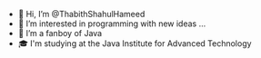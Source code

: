- 👋 Hi, I’m @ThabithShahulHameed
- 👀 I’m interested in programming with new ideas ...
- 🌱 I’m a fanboy of Java 
- 🎓 I'm studying at the Java Institute for Advanced Technology 

<!---
Thabith2001/Thabith2001 is a ✨ special ✨ repository because its `README.md` (this file) appears on your GitHub profile.
You can click the Preview link to take a look at your changes.
--->
